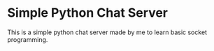 # Simple Python Chat Server

This is a simple python chat server made by me to learn basic socket programming.